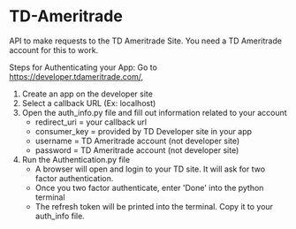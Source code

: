 # TD-Ameritrade

API to make requests to the TD Ameritrade Site. You need a TD Ameritrade account for this to work.

Steps for Authenticating your App: Go to https://developer.tdameritrade.com/, 
 1. Create an app on the developer site
 2. Select a callback URL (Ex: localhost)
 3. Open the auth_info.py file and fill out information related to your account
    - redirect_uri = your callback url
    - consumer_key = provided by TD Developer site in your app
    - username = TD Ameritrade account (not developer site)
    - password = TD Ameritrade account (not developer site)
 4. Run the Authentication.py file
    - A browser will open and login to your TD site. It will ask for two factor authentication. 
    - Once you two factor authenticate, enter 'Done' into the python terminal
    - The refresh token will be printed into the terminal. Copy it to your auth_info file.
